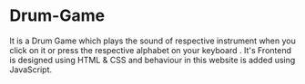 # Drum-Game
It is a Drum Game which plays the sound of respective instrument when you click on it or press the respective alphabet on your keyboard .
It's Frontend is designed using HTML & CSS and behaviour in this website is added using JavaScript. 
